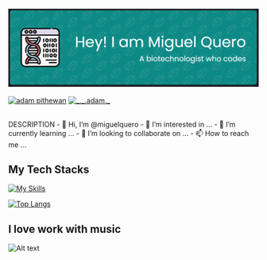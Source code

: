![](./HEADER_GITHUB.png)


<p align="left">
  <a href="https://www.linkedin.com/in/miguel-quero-carboneras-519895205/" target="blank"><img align="center"
      src="https://raw.githubusercontent.com/rahuldkjain/github-profile-readme-generator/master/src/images/icons/Social/linked-in-alt.svg"
      alt="adam pithewan" height="30" width="40" /></a>
  <a href="https://instagram.com/miguelquero99" target="blank"><img align="center"
      src="https://raw.githubusercontent.com/rahuldkjain/github-profile-readme-generator/master/src/images/icons/Social/instagram.svg"
      alt="_._.adam._" height="30" width="40" /></a>
</p>
<br>
DESCRIPTION
- 👋 Hi, I’m @miguelquero
- 👀 I’m interested in ...
- 🌱 I’m currently learning ...
- 💞️ I’m looking to collaborate on ...
- 📫 How to reach me ...

## My Tech Stacks 
[![My Skills](https://skillicons.dev/icons?i=bash,git,github,java,jquery,linux,mysql,py,r,regex,sass,vscode,js,html,css)](https://skillicons.dev)
<br>

[![Top Langs](https://github-readme-stats.vercel.app/api/top-langs/?username=miguelquero&layout=compact&langs_count=10&theme=react&line_height=40)](https://github.com/miguelquero/github-readme-stats)
<br>

## I love work with music 

![Alt text](https://spotify-recently-played-readme.vercel.app/api?user=miguelquerocar&count=6<{count}<10&&width=500<{width})

